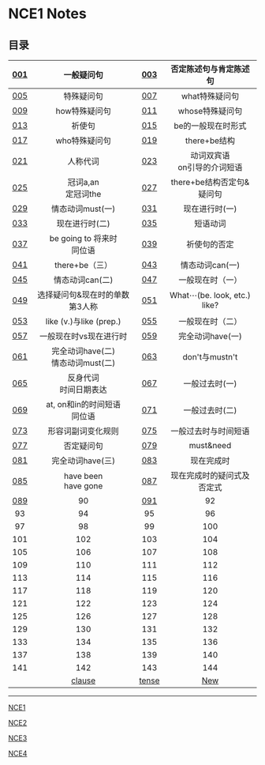 # **NCE1 Notes**  
## **目录**  
| [001](https://github.com/moodHappy/HelloWorld/blob/master/NCE%20notes%20md%2FNCE%20Note1%2F001.md) | 一般疑问句 | [003](https://github.com/moodHappy/HelloWorld/blob/master/NCE%20notes%20md%2FNCE%20Note1%2F003.md) | 否定陈述句与肯定陈述句 |
|:-:|:-:|:-:|:-:|
| [005](https://github.com/moodHappy/HelloWorld/blob/master/NCE%20notes%20md%2FNCE%20Note1%2F005.md) | 特殊疑问句 | [007](https://github.com/moodHappy/HelloWorld/blob/master/NCE%20notes%20md%2FNCE%20Note1%2F007.md) | what特殊疑问句 |
| [009](https://github.com/moodHappy/HelloWorld/blob/master/NCE%20notes%20md%2FNCE%20Note1%2F009.md) | how特殊疑问句 | [011](https://github.com/moodHappy/HelloWorld/blob/master/NCE%20notes%20md%2FNCE%20Note1%2F011.md) | whose特殊疑问句 |
| [013](https://github.com/moodHappy/HelloWorld/blob/master/NCE%20notes%20md%2FNCE%20Note1%2F013.md) | 祈使句 | [015](https://github.com/moodHappy/HelloWorld/blob/master/NCE%20notes%20md%2FNCE%20Note1%2F015.md) | be的一般现在时形式 |
| [017](https://github.com/moodHappy/HelloWorld/blob/master/NCE%20notes%20md%2FNCE%20Note1%2F017.md) | who特殊疑问句 | [019](https://github.com/moodHappy/HelloWorld/blob/master/NCE%20notes%20md%2FNCE%20Note1%2F019.md) | there+be结构 |
| [021](https://github.com/moodHappy/HelloWorld/blob/master/NCE%20notes%20md%2FNCE%20Note1%2F021.md) | 人称代词 | [023](https://github.com/moodHappy/HelloWorld/blob/master/NCE%20notes%20md%2FNCE%20Note1%2F023.md) | 动词双宾语<br>on引导的介词短语 |
| [025](https://github.com/moodHappy/HelloWorld/blob/master/NCE%20notes%20md%2FNCE%20Note1%2F025.md) | 冠词a,an<br>定冠词the | [027](https://github.com/moodHappy/HelloWorld/blob/master/NCE%20notes%20md%2FNCE%20Note1%2F027.md) | there+be结构否定句&疑问句 |
| [029](https://github.com/moodHappy/HelloWorld/blob/master/NCE%20notes%20md%2FNCE%20Note1%2F029.md) | 情态动词must(一) | [031](https://github.com/moodHappy/HelloWorld/blob/master/NCE%20notes%20md%2FNCE%20Note1%2F031.md) | 现在进行时(一) |
| [033](https://github.com/moodHappy/HelloWorld/blob/master/NCE%20notes%20md%2FNCE%20Note1%2F033.md) | 现在进行时(二) | [035](https://github.com/moodHappy/HelloWorld/blob/master/NCE%20notes%20md%2FNCE%20Note1%2F035.md) | 短语动词 |
| [037](https://github.com/moodHappy/HelloWorld/blob/master/NCE%20notes%20md%2FNCE%20Note1%2F037.md) | be going to 将来时<br>同位语 | [039](https://github.com/moodHappy/HelloWorld/blob/master/NCE%20notes%20md%2FNCE%20Note1%2F039.md) | 祈使句的否定 |
| [041](https://github.com/moodHappy/HelloWorld/blob/master/NCE%20notes%20md%2FNCE%20Note1%2F041.md) | there+be（三） | [043](https://github.com/moodHappy/HelloWorld/blob/master/NCE%20notes%20md%2FNCE%20Note1%2F043.md) | 情态动词can(一) |
| [045](https://github.com/moodHappy/HelloWorld/blob/master/NCE%20notes%20md%2FNCE%20Note1%2F045.md) | 情态动词can(二) | [047](https://github.com/moodHappy/HelloWorld/blob/master/NCE%20notes%20md%2FNCE%20Note1%2F047.md) | 一般现在时（一） |
| [049](https://github.com/moodHappy/HelloWorld/blob/master/NCE%20notes%20md%2FNCE%20Note1%2F049.md) | 选择疑问句&现在时的单数第3人称 | [051](https://github.com/moodHappy/HelloWorld/blob/master/NCE%20notes%20md%2FNCE%20Note1%2F051.md) | What⋯(be. look, etc.) like?  |
| [053](https://github.com/moodHappy/HelloWorld/blob/master/NCE%20notes%20md%2FNCE%20Note1%2F053.md) | like (v.)与like (prep.)  | [055](https://github.com/moodHappy/HelloWorld/blob/master/NCE%20notes%20md%2FNCE%20Note1%2F055.md) | 一般现在时（二） |
| [057](https://github.com/moodHappy/HelloWorld/blob/master/NCE%20notes%20md%2FNCE%20Note1%2F057.md) | 一般现在时vs现在进行时 | [059](https://github.com/moodHappy/HelloWorld/blob/master/NCE%20notes%20md%2FNCE%20Note1%2F059.md) | 完全动词have(一) |
| [061](https://github.com/moodHappy/HelloWorld/blob/master/NCE%20notes%20md%2FNCE%20Note1%2F061.md) | 完全动词have(二)<br>情态动词must(二) | [063](https://github.com/moodHappy/HelloWorld/blob/master/NCE%20notes%20md%2FNCE%20Note1%2F063.md) | don't与mustn't |
| [065](https://github.com/moodHappy/HelloWorld/blob/master/NCE%20notes%20md%2FNCE%20Note1%2F065.md) | 反身代词<br>时间日期表达 | [067](https://github.com/moodHappy/HelloWorld/blob/master/NCE%20notes%20md%2FNCE%20Note1%2F067.md) | 一般过去时(一) |
| [069](https://github.com/moodHappy/HelloWorld/blob/master/NCE%20notes%20md%2FNCE%20Note1%2F069.md) | at, on和in的时间短语<br>同位语 | [071](https://github.com/moodHappy/HelloWorld/blob/master/NCE%20notes%20md%2FNCE%20Note1%2F071.md) | 一般过去时(二) |
| [073](https://github.com/moodHappy/HelloWorld/blob/master/NCE%20notes%20md%2FNCE%20Note1%2F073.md) | 形容词副词变化规则 | [075](https://github.com/moodHappy/HelloWorld/blob/master/NCE%20notes%20md%2FNCE%20Note1%2F075.md) | 一般过去时与时间短语 |
| [077](https://github.com/moodHappy/HelloWorld/blob/master/NCE%20notes%20md%2FNCE%20Note1%2F077.md) | 否定疑问句 | [079](https://github.com/moodHappy/HelloWorld/blob/master/NCE%20notes%20md%2FNCE%20Note1%2F079.md) | must&need  |
| [081](https://github.com/moodHappy/HelloWorld/blob/master/NCE%20notes%20md%2FNCE%20Note1%2F081.md) | 完全动词have(三) | [083](https://github.com/moodHappy/HelloWorld/blob/master/NCE%20notes%20md%2FNCE%20Note1%2F083.md) | 现在完成时 |
| [085](https://github.com/moodHappy/HelloWorld/blob/master/NCE%20notes%20md%2FNCE%20Note1%2F085.md) | have been<br>have gone | [087](https://github.com/moodHappy/HelloWorld/blob/master/NCE%20notes%20md%2FNCE%20Note1%2F087.md) | 现在完成时的疑问式及否定式 |
|  [089](https://github.com/moodHappy/HelloWorld/blob/master/NCE%20notes%20md%2FNCE%20Note1%2F089.md)  | 90 | [091](https://github.com/moodHappy/HelloWorld/blob/master/NCE%20notes%20md%2FNCE%20Note1%2F091.md) | 92 |
| 93 | 94 | 95 | 96 |
| 97 | 98 | 99 | 100 |
| 101 | 102 | 103 | 104 |
| 105 | 106 | 107 | 108 |
| 109 | 110 | 111 | 112 |
| 113 | 114 | 115 | 116 |
| 117 | 118 | 119 | 120 |
| 121 | 122 | 123 | 124 |
| 125 | 126 | 127 | 128 |
| 129 | 130 | 131 | 132 |
| 133 | 134 | 135 | 136 |
| 137 | 138 | 139 | 140 |
| 141 | 142 | 143 | 144 |
|     |  [clause](https://github.com/moodHappy/HelloWorld/blob/master/NCE%20notes%20md%2FNCE%20Note1%2Fclause.md)   |  [tense](https://github.com/moodHappy/HelloWorld/blob/master/NCE%20notes%20md%2FNCE%20Note1%2Ftense.md)   | [New](https://github.com/moodHappy/HelloWorld/blob/master/Reading%20notes.md) |




---
[NCE1](https://github.com/moodHappy/HelloWorld/blob/master/NCE%20notes%20md%2FNCE%20Note1%2FTable%20of%20contents.md)  

[NCE2](https://github.com/moodHappy/HelloWorld/blob/master/NCE%20notes%20md%2FNCE%20Note2%2FTable%20of%20contents.md)

[NCE3](https://github.com/moodHappy/HelloWorld/blob/master/NCE%20notes%20md%2FNCE%20Note3%2FTable%20of%20contents.md)

[NCE4](https://github.com/moodHappy/HelloWorld/blob/master/NCE%20notes%20md%2FNCE%20Note4%2FTable%20of%20contents.md)
